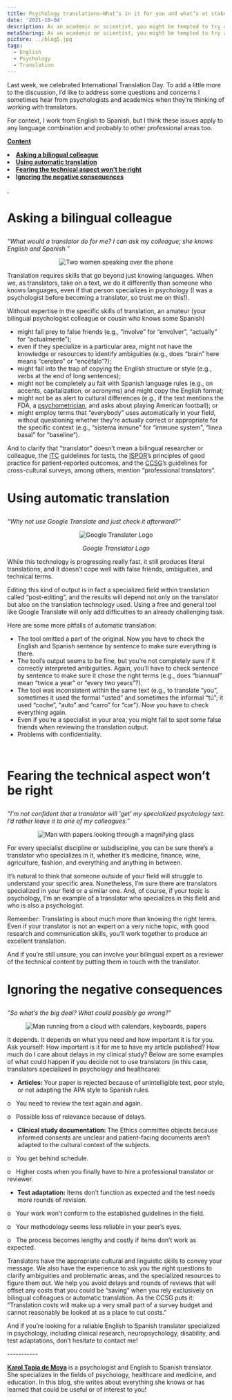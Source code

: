```yaml
---
title: Psychology translations—What’s in it for you and what’s at stake? 
date: '2021-10-04'
description: As an academic or scientist, you might be tempted to try a DIY translation. But what are the pitfalls of not using a professional translator? / Si haces parte de la comunidad científica o investigadora, quizá tengas la tentación de traducir tú mismo o pedírselo a un colega, pero ¿cuáles son las desventajas de no usar un traductor profesional? 
metaSharing: As an academic or scientist, you might be tempted to try a DIY translation. But what are the pitfalls of not using a professional translator?
picture: ../blog5.jpg
tags:
  - English
  - Psychology
  - Translation
---
```


<p>Last week, we celebrated International Translation Day. To add a little more to the discussion, I&rsquo;d like to address some questions and concerns I sometimes hear from psychologists and academics when they&rsquo;re thinking of working with translators.</p>
<p>For context, I work from English to Spanish, but I think these issues apply to any language combination and probably to other professional areas too.</p>
<p><strong><u>Content</u></strong></p>
<li><b><a href="#anchor-1">Asking a bilingual colleague</a></b></li>
<li><b><a href="#anchor-2">Using automatic translation</a></b></li>
<li><b><a href="#anchor-3">Fearing the technical aspect won&rsquo;t be right</a></b></li>
<li><b><a href="#anchor-4">Ignoring the negative consequences</a></b></li>
<p><strong><u>&nbsp;</u></strong></p>
<p  style="scroll-margin-top: 50px" id="anchor-1"><span></p>
<h1><p><strong>Asking a bilingual colleague</strong></p></h1>
<p><em>&ldquo;What would a translator do for me? I can ask my colleague; she knows English and Spanish.&rdquo;</em></p>

<p align="center">
  <img src="../../blog5-1.jpg " alt="Two women speaking over the phone">
</p>

<p>Translation requires skills that go beyond just knowing languages. When we, as translators, take on a text, we do it differently than someone who knows languages, even if that person specializes in psychology (I was a psychologist before becoming a translator, so trust me on this!).</p>
<p>Without expertise in the specific skills of translation, an amateur (your bilingual psychologist colleague or cousin who knows some Spanish)</p>
<ul>
<li>might fall prey to false friends (e.g., &ldquo;involve&rdquo; for &ldquo;envolver&rdquo;, &ldquo;actually&rdquo; for &ldquo;actualmente&rdquo;);</li>
<li>even if they specialize in a particular area, might not have the knowledge or resources to identify ambiguities (e.g., does &ldquo;brain&rdquo; here means &ldquo;cerebro&rdquo; or &ldquo;enc&eacute;falo&rdquo;?);</li>
<li>might fall into the trap of copying the English structure or style (e.g., verbs at the end of long sentences);</li>
<li>might not be completely au fait with Spanish language rules (e.g., on accents, capitalization, or acronyms) and might copy the English format;</li>
<li>might not be as alert to cultural differences (e.g., if the text mentions the FDA,&nbsp;a <a href="https://psytranslations.com/blog/blog_3%20psychometrist%20psychometrician%20/">psychometrician</a>, and asks about playing American football); or</li>
<li>might employ terms that &ldquo;everybody&rdquo; uses automatically in your field, without questioning whether they&rsquo;re actually correct or appropriate for the specific context (e.g., &ldquo;sistema inmune&rdquo; for &ldquo;immune system&rdquo;, &ldquo;l&iacute;nea basal&rdquo; for &ldquo;baseline&rdquo;).</li>
</ul>
<p>And to clarify that &ldquo;translator&rdquo; doesn&rsquo;t mean a bilingual researcher or colleague, the <a href="https://www.intestcom.org/files/guideline_test_adaptation_2ed.pdf">ITC</a> guidelines for tests, the <a href="https://pubmed.ncbi.nlm.nih.gov/15804318/">ISPOR</a>&rsquo;s principles of good practice for patient-reported outcomes, and the <a href="https://ccsg.isr.umich.edu/wp-content/uploads/2020/02/CCSG_Guidelines_Archive_2010_Version.pdf">CCSG</a>&rsquo;s guidelines for cross-cultural surveys, among others, mention &ldquo;professional translators&rdquo;.&nbsp;&nbsp;</p>

<p  style="scroll-margin-top: 50px" id="anchor-2"><span></p>
<h1><p><strong>Using automatic translation</strong></p></h1>
<p><em>&ldquo;Why not use Google Translate and just check it afterward?&rdquo;</em></p>

<p align="center">
  <img src="../../blog5-2.jpg " alt="Google Translator Logo">
</p>
<p align="center">
  <i>Google Translator Logo</i>

<p>While this technology is progressing really fast, it still produces literal translations, and it doesn&rsquo;t cope well with false friends, ambiguities, and technical terms.</p>
<p>Editing this kind of output is in fact a specialized field within translation called &ldquo;post-editing&rdquo;, and the results will depend not only on the translator but also on the translation technology used. Using a free and general tool like Google Translate will only add difficulties to an already challenging task.</p>
<p>Here are some more pitfalls of automatic translation:</p>
<ul>
<li>The tool omitted a part of the original. Now you have to check the English and Spanish sentence by sentence to make sure everything is there.</li>
<li>The tool&rsquo;s output seems to be fine, but you&rsquo;re not completely sure if it correctly interpreted ambiguities. Again, you&rsquo;ll have to check sentence by sentence to make sure it chose the right terms (e.g., does &ldquo;biannual&rdquo; mean &ldquo;twice a year&rdquo; or &ldquo;every two years&rdquo;?).</li>
<li>The tool was inconsistent within the same text (e.g., to translate &ldquo;you&rdquo;, sometimes it used the formal &ldquo;usted&rdquo; and sometimes the informal &ldquo;t&uacute;&rdquo;; it used &ldquo;coche&rdquo;, &ldquo;auto&rdquo; and &ldquo;carro&rdquo; for &ldquo;car&rdquo;). Now you have to check everything again.</li>
<li>Even if you&rsquo;re a specialist in your area, you might fail to spot some false friends when reviewing the translation output.</li>
<li>Problems with confidentiality.</li>
</ul>
<p>&nbsp;</p>
<p  style="scroll-margin-top: 50px" id="anchor-3"><span></p>
<h1><p><strong>Fearing the technical aspect won&rsquo;t be right</strong></p></h1>
<p><em>&ldquo;I&rsquo;m not confident that a translator will 'get' my specialized psychology text. I&rsquo;d rather leave it to one of my colleagues.&rdquo;</em></p>

<p align="center">
  <img src="../../blog5-3.jpg " alt="Man with papers looking through a magnifying glass">
</p>

<p>For every specialist discipline or subdiscipline, you can be sure there&rsquo;s a translator who specializes in it, whether it&rsquo;s medicine, finance, wine, agriculture, fashion, and everything and anything in between.&nbsp;</p>
<p>It&rsquo;s natural to think that someone outside of your field will struggle to understand your specific area. Nonetheless, I&rsquo;m sure there are translators specialized in your field or a similar one.&nbsp;And, of course, if your topic is psychology, I&rsquo;m an example of a translator who specializes in this field and who is also a psychologist.</p>
<p>Remember: Translating is about much more than knowing the right terms. Even if your translator is not an expert on a very niche topic, with good research and communication skills, you&rsquo;ll work together to produce an excellent translation.</p>
<p>And if you&rsquo;re still unsure, you can involve your bilingual expert as a reviewer of the technical content by putting them in touch with the translator.</p>

<p  style="scroll-margin-top: 50px" id="anchor-4"><span></p>
<h1><p><strong>Ignoring the negative consequences</strong></p></h1>
<p><em>&ldquo;So what&rsquo;s the big deal? What could possibly go wrong?&rdquo;</em></p>

<p align="center">
  <img src="../../blog5-4.jpg " alt="Man running from a cloud with calendars, keyboards, papers">
</p>

<p>It depends. It depends on what you need and how important it is for you. Ask yourself: How important is it for me to have my article published? How much do I care about delays in my clinical study? Below are some examples of what could happen if you decide not to use translators (in this case, translators specialized in psychology and healthcare):</p>
<ul>
<li><strong>Articles: </strong>Your paper is rejected because of unintelligible text, poor style, or not adapting the APA style to Spanish rules.</li>
</ul>
<p>o&nbsp;&nbsp; You need to review the text again and again.</p>
<p>o&nbsp;&nbsp; Possible loss of relevance because of delays.</p>
<ul>
<li><strong>Clinical study documentation: </strong>The Ethics committee objects because informed consents are unclear and patient-facing documents aren&rsquo;t adapted to the cultural context of the subjects.</li>
</ul>
<p>o&nbsp;&nbsp; You get behind schedule.</p>
<p>o&nbsp;&nbsp; Higher costs when you finally have to hire a professional translator or reviewer.</p>
<ul>
<li><strong>Test adaptation: </strong>Items don&rsquo;t function as expected and the test needs more rounds of revision. &nbsp;</li>
</ul>
<p>o&nbsp;&nbsp; Your work won&rsquo;t conform to the established guidelines in the field.</p>
<p>o&nbsp;&nbsp; Your methodology seems less reliable in your peer&rsquo;s eyes.</p>
<p>o&nbsp;&nbsp; The process becomes lengthy and costly if items don&rsquo;t work as expected.</p>
<p>Translators have the appropriate cultural and linguistic skills to convey your message. We also have the experience to ask you the right questions to clarify ambiguities and problematic areas, and the specialized resources to figure them out. We help you avoid delays and rounds of reviews that will offset any costs that you could be &ldquo;saving&rdquo; when you rely exclusively on bilingual colleagues or automatic translation. As the CCSG puts it: &ldquo;Translation costs will make up a very small part of a survey budget and cannot reasonably be looked at as a place to cut costs.&rdquo;</p>
<p>And if you&rsquo;re looking for a reliable English to Spanish translator specialized in psychology, including clinical research, neuropsychology, disability, and test adaptations, don&rsquo;t hesitate to contact me!</p>
</p>
<p>
    -----------
</p>
<p>
    <strong>
        <a href="https://psytranslations.com/contact/">Karol Tapia de Moya</a>
    </strong>
    is a psychologist and English to Spanish translator. She specializes in the
    fields of psychology, healthcare and medicine, and education. In this blog,
she writes about everything she knows
    or has learned that could be useful or of interest to you!
</p>
<div>
    <div>
        <div id="_com_7">
        </div>
    </div>
</div>
<div>
    <div>
        <div id="_com_7">
        </div>
    </div>
</div>
